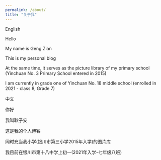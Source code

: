 ```yaml
---
permalink: /about/
title: "关于我"
---
```

English

Hello

My name is Geng Zian

This is my personal blog

At the same time, it serves as the picture library of my primary school (Yinchuan No. 3 Primary School entered in 2015)

I am currently in grade one of Yinchuan No. 18 middle school (enrolled in 2021 - class 8, Grade 7)

中文

你好

我叫耿子安

这是我的个人博客

同时充当我小学(银川市第三小学2015年入学)的图片库

我目前在银川市第十八中学上初一(2021年入学-七年级八班)

